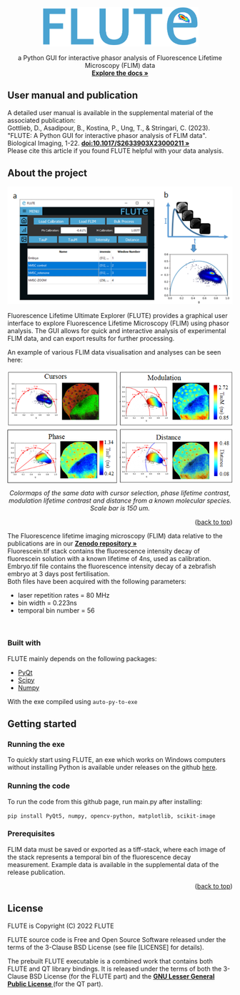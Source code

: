 <div id="top"></div>
<!--
*** Readme based on the template here: https://github.com/othneildrew/Best-README-Template
-->

<!-- PROJECT LOGO -->
<br />
<div align="center">
  <a href="https://github.com/DaleLOB/FLUTE">
    <img src="icons/logo_name.png" alt="Logo" width="352" height="88">
  </a>

  <p align="center">
    a Python GUI for interactive phasor analysis of Fluorescence Lifetime Microscopy (FLIM) data
    <br />
    <a href="https://www.cambridge.org/core/journals/biological-imaging/article/flute-a-python-gui-for-interactive-phasor-analysis-of-flim-data/862F290EC14187741BDA6B58E9868FA2"><strong>Explore the docs »</strong></a>
    <br />

  </p>
</div>

## User manual and publication

A detailed user manual is available in the supplemental material of the associated publication:
<br />
Gottlieb, D., Asadipour, B., Kostina, P., Ung, T., & Stringari, C. (2023). 
"FLUTE: A Python GUI for interactive phasor analysis of FLIM data". 
Biological Imaging, 1-22. 
    <a href="https://www.cambridge.org/core/journals/biological-imaging/article/flute-a-python-gui-for-interactive-phasor-analysis-of-flim-data/862F290EC14187741BDA6B58E9868FA2"><strong>doi:10.1017/S2633903X23000211 »</strong></a>
<br />
Please cite this article if you found FLUTE helpful with your data analysis.

<!-- ABOUT THE PROJECT -->
## About the project
<div align="center">
<img src="icons/MainWindow.PNG" width="700"> 
</div>

Fluorescence Lifetime Ultimate Explorer (FLUTE) provides a graphical user interface to explore Fluorescence Lifetime Microscopy (FLIM) using phasor analysis. The GUI allows for quick and interactive analysis of experimental FLIM data, and can export results for further processing. 

An example of various FLIM data visualisation and analyses can be seen here:

<div align="center">
<img src="icons/Demonstration.PNG" align="center">

*Colormaps of the same data with cursor selection, phase lifetime contrast, modulation lifetime contrast and distance from a known molecular species. Scale bar is 150 um.*
</div>

<p align="right">(<a href="#top">back to top</a>)</p>

The Fluorescence lifetime imaging microscopy (FLIM) data relative to the publications are in our <a href="https://zenodo.org/records/8324901"><strong>Zenodo repository »</strong></a>
<br />
Fluorescein.tif stack contains the fluorescence intensity decay of fluorescein solution with a known lifetime of 4ns, used as calibration.
Embryo.tif  file contains the fluorescence intensity decay of a zebrafish embryo at 3 days post fertilisation.
<br />
Both files have been acquired with the following parameters:
<br />
* laser repetition rates = 80 MHz
* bin width = 0.223ns
* temporal bin number = 56
<br />

### Built with

FLUTE mainly depends on the following packages:

* [PyQt](https://pypi.org/project/PyQt5/)
* [Scipy](https://scipy.org)
* [Numpy](https://numpy.org)

With the exe compiled using
```auto-py-to-exe```


<!-- GETTING STARTED -->
## Getting started

### Running the exe
To quickly start using FLUTE, an exe which works on Windows computers without installing Python is available under releases on the github [here](https://github.com/LaboratoryOpticsBiosciences/FLUTE/releases/tag/v2.0.0).

### Running the code
To run the code from this github page, run main.py after installing:

```pip install PyQt5, numpy, opencv-python, matplotlib, scikit-image```

### Prerequisites

FLIM data must be saved or exported as a tiff-stack, where each image of the stack represents a temporal bin of the fluorescence decay measurement. Example data is available in the supplemental data of the release publication.

<p align="right">(<a href="#top">back to top</a>)</p>


## License

FLUTE is Copyright (C) 2022 FLUTE

FLUTE source code is Free and Open Source Software released under the
terms of the 3-Clause BSD License (see file [LICENSE] for details).

The prebuilt FLUTE executable is a combined work that contains both
FLUTE and QT library bindings. It is released under the terms of both
the 3-Clause BSD License (for the FLUTE part) and the <a href="https://www.gnu.org/licenses/lgpl-3.0.txt"><strong>GNU Lesser General Public License </strong></a> (for the QT part).




